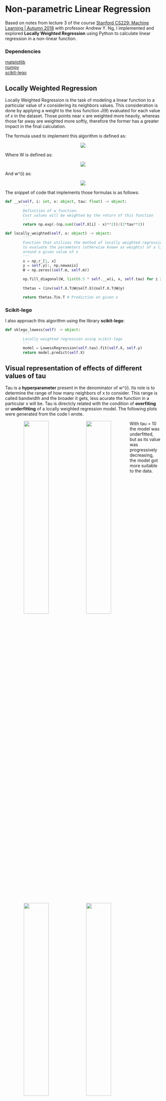 # Non-parametric Linear Regression

Based on notes from lecture 3 of the course [Stanford CS229: Machine Learning | Autumn 2018](https://www.youtube.com/watch?v=jGwO_UgTS7I&list=PLoROMvodv4rMiGQp3WXShtMGgzqpfVfbU) with professor Andrew Y. Ng, I implemented and explored **Locally Weighted Regression** using Python to calculate linear regression in a non-linear function.


### Dependencies
[matplotlib](https://matplotlib.org/)</br>
[numpy](https://numpy.org/)</br>
[scikit-lego](https://scikit-lego.readthedocs.io/en/latest/)

## Locally Weighted Regression
Locally Weighted Regression is the task of modeling a linear function to a particular value of x considering its neighbors values. This consideration is done by applying a weight to the loss function J(θ) evaluated for each value of x in the dataset. Those points near x are weighted more heavily, whereas those far away are weighted more softly, therefore the former has a greater impact in the final calculation.

The formula used to implement this algorithm is defined as:

<p align="center"><img src="http://www.sciweavers.org/download/Tex2Img_1615380331.png"></p>

Where W is defined as:

<p align="center"><img src="http://www.sciweavers.org/download/Tex2Img_1615381125.png"></p>

And w^(i) as:

<p align="center"><img src="http://www.sciweavers.org/download/Tex2Img_1615381386.png"></p>

The snippet of code that implements those formulas is as follows:

```python
def __w(self, i: int, x: object, tau: float) -> object:
        '''
        Definition of w function.
        Cost values will be weighted by the return of this function
        '''
        return np.exp(-(np.sum((self.X[i] - x)**2))/(2*tau**2))

def locally_weighted(self, x: object) -> object:
        '''
        Function that utilizes the method of locally weighted regression through normal equation
        to evaluate the parameters (otherwise known as weights) of a linear function
        around a given value of x
        '''
        x = np.r_[1, x]
        y = self.y[:, np.newaxis]
        W = np.zeros((self.m, self.m))

        np.fill_diagonal(W, list(0.5 * self.__w(i, x, self.tau) for i in range(self.m)))
        
        thetas = (inv(self.X.T@W@self.X)@self.X.T@W@y)

        return thetas.T@x.T # Prediction on given x
```

### Scikit-lego
I also approach this algorithm using the library **scikit-lego**:

```python
def sklego_lowess(self) -> object:
        '''
        Locally weighted regression using scikit-lego
        '''
        model = LowessRegression(self.tau).fit(self.X, self.y)
        return model.predict(self.X)
```

## Visual representation of effects of different values of tau
Tau is a **hyperparameter** present in the denominator of w^(i). Its role is to determine the range of how many neighbors of x to consider. This range is called bandwidth and the broader it gets, less acurate the function in a particular x will be. Tau is directcly related with the condition of **overfiting** or  **underfitting** of a locally weighted regression model. The following plots were generated from the code I wrote. 

<div align="center">
<img src="https://user-images.githubusercontent.com/29299799/110641863-3c7d0780-8191-11eb-8c62-e0577f895181.png" width="40%" height="40%" style="float:left">
<img src="https://user-images.githubusercontent.com/29299799/110641962-50c10480-8191-11eb-93af-e749dcd8ceb0.png" width="40%" height="40%" style="float:left">
</div>

<div align="center">
<img src="https://user-images.githubusercontent.com/29299799/110641994-5880a900-8191-11eb-9270-c07f22ba3ebc.png" width="40%" height="40%" style="float:left">
<img src="https://user-images.githubusercontent.com/29299799/110642030-62a2a780-8191-11eb-881e-7ec2b27738cb.png" width="40%" height="40%" style="float:left">
</div>

With tau = 10 the model was underfitted, but as its value was progressively decreasing, the model got more suitable to the data.
